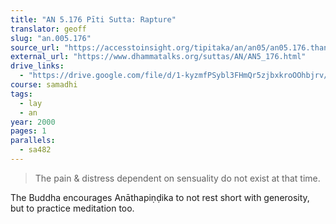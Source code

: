 ```yaml
---
title: "AN 5.176 Pīti Sutta: Rapture"
translator: geoff
slug: "an.005.176"
source_url: "https://accesstoinsight.org/tipitaka/an/an05/an05.176.than.html"
external_url: "https://www.dhammatalks.org/suttas/AN/AN5_176.html"
drive_links:
  - "https://drive.google.com/file/d/1-kyzmfPSybl3FHmQr5zjbxkroOOhbjrv/view?usp=drivesdk"
course: samadhi
tags:
  - lay
  - an
year: 2000
pages: 1
parallels:
  - sa482
---
```


> The pain & distress dependent on sensuality do not exist at that time.

The Buddha encourages Anāthapiṇḍika to not rest short with generosity, but to practice meditation too.
